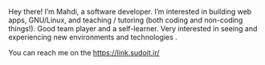 Hey there! I’m Mahdi, a software developer.
I’m interested in building web apps, GNU/Linux, and teaching / tutoring (both coding and non-coding things!). Good team player and a self-learner. Very interested in seeing and experiencing new environments and technologies .

You can reach me on the https://link.sudoit.ir/
<!---
sudoitir/sudoitir is a ✨ special ✨ repository because its `README.md` (this file) appears on your GitHub profile.
You can click the Preview link to take a look at your changes.
--->
